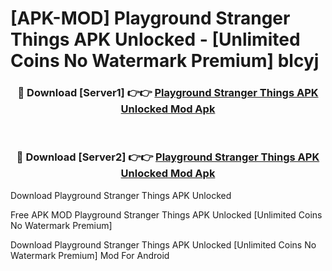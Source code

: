 # [APK-MOD] Playground  Stranger Things APK Unlocked - [Unlimited Coins No Watermark Premium] blcyj



<div align="center">
<h3>🔴 Download [Server1] 👉👉 <a href="https://momento.my/?title=Playground__Stranger_Things_APK_Unlocked">Playground  Stranger Things APK Unlocked Mod Apk</a></h3><br>

<h3>🔴 Download [Server2] 👉👉 <a href="https://momento.my/?title=Playground__Stranger_Things_APK_Unlocked">Playground  Stranger Things APK Unlocked Mod Apk</a></h3>
</div>



Download Playground  Stranger Things APK Unlocked 

Free APK MOD Playground  Stranger Things APK Unlocked [Unlimited Coins No Watermark Premium]

Download Playground  Stranger Things APK Unlocked [Unlimited Coins No Watermark Premium] Mod For Android
